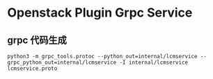 # Openstack Plugin Grpc Service

## grpc 代码生成

```
python3 -m grpc_tools.protoc --python_out=internal/lcmservice --grpc_python_out=internal/lcmservice -I internal/lcmservice lcmservice.proto
```
